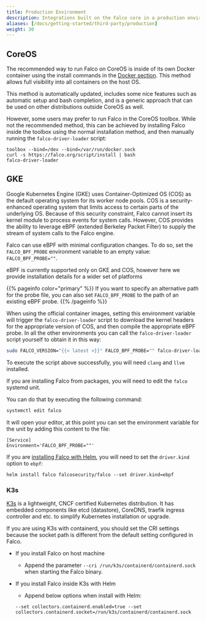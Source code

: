 ```yaml
---
title: Production Environment
description: Integrations built on the Falco core in a production environment
aliases: [/docs/getting-started/third-party/production]
weight: 30
---
```


## CoreOS

The recommended way to run Falco on CoreOS is inside of its own Docker container using the install commands in the [Docker section](/docs/getting-started/running#docker). This method allows full visibility into all containers on the host OS.

This method is automatically updated, includes some nice features such as automatic setup and bash completion, and is a generic approach that can be used on other distributions outside CoreOS as well.

However, some users may prefer to run Falco in the CoreOS toolbox. While not the recommended method, this can be achieved by installing Falco inside the toolbox using the normal installation method, and then manually running the `falco-driver-loader` script:

```shell
toolbox --bind=/dev --bind=/var/run/docker.sock
curl -s https://falco.org/script/install | bash
falco-driver-loader
```


## GKE

Google Kubernetes Engine (GKE) uses Container-Optimized OS (COS) as the default operating system for its worker node pools. COS is a security-enhanced operating system that limits access to certain parts of the underlying OS. Because of this security constraint, Falco cannot insert its kernel module to process events for system calls. However, COS provides the ability to leverage eBPF (extended Berkeley Packet Filter) to supply the stream of system calls to the Falco engine.

Falco can use eBPF with minimal configuration changes. To do so, set the `FALCO_BPF_PROBE` environment variable to an empty value: `FALCO_BPF_PROBE=""`.

eBPF is currently supported only on GKE and COS, however here we provide installation details for a wider set of platforms

{{% pageinfo color="primary" %}}
 If you want to specify an alternative path for the probe file, you can also set `FALCO_BPF_PROBE` to the path of an existing eBPF probe.
{{% /pageinfo %}}

When using the official container images, setting this environment variable will trigger the `falco-driver-loader` script to download the kernel headers for the appropriate version of COS, and then compile the appropriate eBPF probe. In all the other environments you can call the `falco-driver-loader` script yourself to obtain it in this way:

```bash
sudo FALCO_VERSION="{{< latest >}}" FALCO_BPF_PROBE="" falco-driver-loader
```

To execute the script above successfully, you will need `clang` and `llvm` installed.

If you are installing Falco from packages, you will need to edit the `falco` systemd unit.

You can do that by executing the following command:

```bash
systemctl edit falco
```

It will open your editor, at this point you can set the environment variable for the unit by adding this content
to the file:

```
[Service]
Environment='FALCO_BPF_PROBE=""'
```

If you are [installing Falco with Helm](https://falco.org/docs/getting-started/third-party/install-tools/#helm), you will need to set the `driver.kind` option to `ebpf`:

```
helm install falco falcosecurity/falco --set driver.kind=ebpf
```

### K3s

[K3s](https://k3s.io/) is a lightweight, CNCF certified Kubernetes distribution. It has embedded components like etcd (datastore), CoreDNS, traefik ingress controller and etc. to simplify Kubernetes installation or upgrade.

If you are using K3s with containerd, you should set the CRI settings because the socket path is different from the default setting configured in Falco.

- If you install Falco on host machine
  - Append the parameter ```--cri /run/k3s/containerd/containerd.sock``` when starting the Falco binary.
- If you install Falco inside K3s with Helm
  - Append below options when install with Helm:

  ```shell
  --set collectors.containerd.enabled=true --set collectors.containerd.socket=/run/k3s/containerd/containerd.sock
  ```
